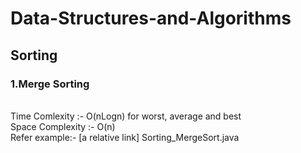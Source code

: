 # Data-Structures-and-Algorithms

## Sorting

### 1.Merge Sorting
<br>Time Comlexity :- O(nLogn) for  worst, average and best
<br>Space Complexity :- O(n)
<br>Refer example:- [a relative link] Sorting_MergeSort.java 

